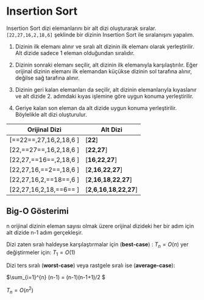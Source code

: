 # Insertion Sort

Insertion Sort dizi elemanlarını bir alt dizi oluşturarak sıralar. `[22,27,16,2,18,6]`  şeklinde bir dizinin Insertion Sort ile sıralanışını yapalım.


1. Dizinin ilk elemanı alınır ve sıralı alt dizinin ilk elemanı olarak yerleştirilir. Alt dizide sadece 1 eleman olduğundan sıralıdır.

2. Dizinin sonraki elemanı seçilir, alt dizinin ilk elemanıyla karşılaştırılır. Eğer orijinal dizinin elemanı ilk elemandan küçükse dizinin sol tarafına alınır, değilse sağ tarafına alınır.

3. Dizinin geri kalan elemanları da seçilir, alt dizinin elemanlarıyla kıyaslanır ve alt dizide 2. adımdaki kıyas işlemine göre uygun konuma yerleştirilir.

4. Geriye kalan son eleman da alt dizide uygun konuma yerleştirilir. Böylelikle alt dizi oluşturulur.

| Orijinal Dizi | Alt Dizi |
| ----------- | ----------- |
| [==22==,27,16,2,18,6 ]| [**22**]| |
| [22,==27==,16,2,18,6 ]   | [**22**,**27**]   |
| [22,27,==16==,2,18,6 ]   | [**16**,**22**,**27**]|
| [22,27,16,==2==,18,6 ]   | [**2**,**16**,**22**,**27**]|
| [22,27,16,2,==18==,6 ]   | [**2**,**16**,**18**,**22**,**27**]|
| [22,27,16,2,18,==6== ]   | [**2**,**6**,**16**,**18**,**22**,**27**]|


## Big-O Gösterimi

 n orijinal dizinin eleman sayısı olmak üzere orijinal dizideki her bir adım için alt dizide n-1 adım gerçekleşir.

Dizi zaten sıralı haldeyse karşılaştırmalar için (**best-case**) : $T_{n}=O(n)$ yer değiştirmeler için: $T_{1}=O(1)$

Dizi ters sıralı (**worst-case**) veya rastgele sıralı ise (**average-case**):

$\sum_{i=1}^{n} (n-1) = (n-1)(n-1+1)/2 $

$T_{n}=O(n^2)$
